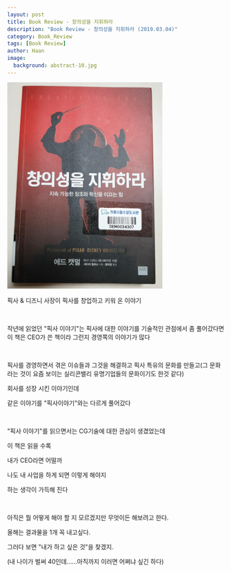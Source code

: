 ```yaml
---
layout: post
title: Book Review - 창의성을 지휘하라
description: "Book Review - 창의성을 지휘하라 (2019.03.04)" 
category: Book_Review
tags: [Book Review]
author: Haan
image:
  background: abstract-10.jpg
---
```

<img src="/assets/img/BR_190304.jpg" width="360">
<br/>
<p>픽사 & 디즈니 사장이 픽사를 창업하고 키워 온 이야기</p>
<br>
<p>작년에 읽었던 "픽사 이야기"는 픽사에 대한 이야기를 기술적인 관점에서 좀 풀어갔다면 이 책은 CEO가 쓴 책이라 그런지 경영쪽의 이야기가 많다 </p>
<br>
<p>픽사를 경영하면서 겪은 이슈들과 그것을 해결하고 픽사 특유의 문화를 만들고(그 문화라는 것이 요즘 보이는 실리콘밸리 유명기업들의 문화이기도 한것 같다) </p>
<p>회사를 성장 시킨 이야기인데</p>
<p>같은 이야기를 "픽사이야기"와는 다르게 풀어갔다</p>
<br>
<p>"픽사 이야기"를 읽으면서는 CG기술에 대한 관심이 생겼었는데</p>
<p>이 책은 읽을 수록 </p>
<p>내가 CEO라면 어떨까</p>
<p>나도 내 사업을 하게 되면 이렇게 해야지</p>
<p>하는 생각이 가득해 진다</p>
<br>
<p>아직은 뭘 어떻게 해야 할 지 모르겠지만 무엇이든 해보려고 한다.</p>
<p>올해는 결과물을 1개 꼭 내고싶다.</p>
<p>그러다 보면 "내가 하고 싶은 것"을 찾겠지.</p>
<p>(내 나이가 벌써 40인데......아직까지 이러면 어쩌냐 싶긴 하다)</p>